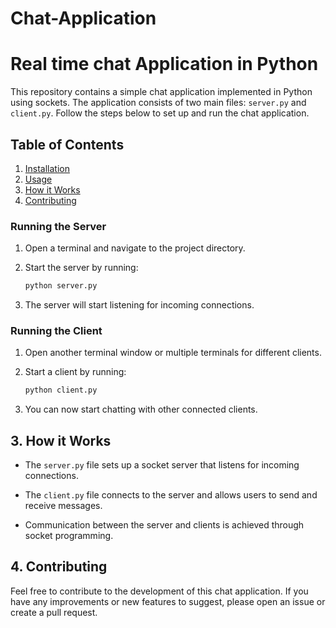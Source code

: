 # Chat-Application

# Real time chat Application in Python

This repository contains a simple chat application implemented in Python using sockets. The application consists of two main files: `server.py` and `client.py`. Follow the steps below to set up and run the chat application.

## Table of Contents
1. [Installation](#installation)
2. [Usage](#usage)
3. [How it Works](#how-it-works)
4. [Contributing](#contributing)

### Running the Server

1. Open a terminal and navigate to the project directory.

2. Start the server by running:

   ```bash
   python server.py
   ```

3. The server will start listening for incoming connections.

### Running the Client

1. Open another terminal window or multiple terminals for different clients.

2. Start a client by running:

   ```bash
   python client.py
   ```

3. You can now start chatting with other connected clients.

## 3. How it Works

- The `server.py` file sets up a socket server that listens for incoming connections.

- The `client.py` file connects to the server and allows users to send and receive messages.

- Communication between the server and clients is achieved through socket programming.

## 4. Contributing

Feel free to contribute to the development of this chat application. If you have any improvements or new features to suggest, please open an issue or create a pull request.

